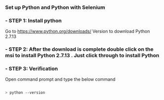 ### Set up Python and Python with Selenium

### - STEP 1: Install python
Go to https://www.python.org/downloads/
Version to download Python 2.7.13

### - STEP 2: After the download is complete double click on the msi to install Python 2.7.13 . Just click through to install Python

### - STEP 3: Verification
Open command prompt and type the below command
```sh

> python --version

```
